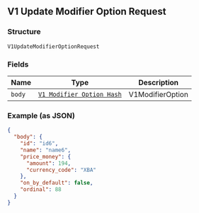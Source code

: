 ## V1 Update Modifier Option Request

### Structure

`V1UpdateModifierOptionRequest`

### Fields

| Name | Type | Description |
|  --- | --- | --- |
| `body` | [`V1 Modifier Option Hash`](/doc/models/v1-modifier-option.md) | V1ModifierOption |

### Example (as JSON)

```json
{
  "body": {
    "id": "id6",
    "name": "name6",
    "price_money": {
      "amount": 194,
      "currency_code": "XBA"
    },
    "on_by_default": false,
    "ordinal": 88
  }
}
```

